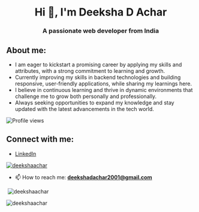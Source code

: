 <h1 align="center">Hi 👋, I'm Deeksha D Achar</h1>
<h3 align="center">A passionate web developer from India</h3>

## About me:
- I am eager to kickstart a promising career by applying my skills and attributes, with a strong commitment to learning and growth.
- Currently improving my skills in backend technologies and building responsive, user-friendly applications, while sharing my learnings here.
- I believe in continuous learning and thrive in dynamic environments that challenge me to grow both personally and professionally.
- Always seeking opportunities to expand my knowledge and stay updated with the latest advancements in the tech world.

![Profile views](https://komarev.com/ghpvc/?username=deekshaachar&color=blue)

## Connect with me:
- [LinkedIn](https://www.linkedin.com/in/deeksha-d-achar-70a602281/?originalSubdomain=in)

<p align="left"> 
  <a href="https://github.com/ryo-ma/github-profile-trophy">
    <img src="https://github-profile-trophy.vercel.app/?username=deekshaachar" alt="deekshaachar" />
  </a> 
</p>

- 📫 How to reach me: **deekshadachar2001@gmail.com**

<p>&nbsp;<img align="center" src="https://github-readme-stats.vercel.app/api?username=deekshaachar&show_icons=true&locale=en" alt="deekshaachar" /></p>

<p><img align="center" src="https://github-readme-streak-stats.herokuapp.com/?user=deekshaachar&" alt="deekshaachar" /></p>
